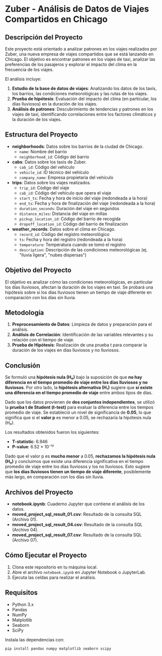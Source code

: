 # Zuber - Análisis de Datos de Viajes Compartidos en Chicago

## Descripción del Proyecto

Este proyecto está orientado a analizar patrones en los viajes realizados por Zuber, una nueva empresa de viajes compartidos que se está lanzando en Chicago. El objetivo es encontrar patrones en los viajes de taxi, analizar las preferencias de los pasajeros y explorar el impacto del clima en la frecuencia de los viajes.

El análisis incluye:
1. **Estudio de la base de datos de viajes**: Analizando los datos de los taxis, los barrios, las condiciones meteorológicas y las rutas de los viajes.
2. **Prueba de hipótesis**: Evaluación del impacto del clima (en particular, los días lluviosos) en la duración de los viajes.
3. **Análisis de patrones**: Descubrimiento de tendencias y patrones en los viajes de taxi, identificando correlaciones entre los factores climáticos y la duración de los viajes.

## Estructura del Proyecto

- **neighborhoods**: Datos sobre los barrios de la ciudad de Chicago.
  - `name`: Nombre del barrio
  - `neighborhood_id`: Código del barrio
- **cabs**: Datos sobre los taxis de Zuber.
  - `cab_id`: Código del vehículo
  - `vehicle_id`: ID técnico del vehículo
  - `company_name`: Empresa propietaria del vehículo
- **trips**: Datos sobre los viajes realizados.
  - `trip_id`: Código del viaje
  - `cab_id`: Código del vehículo que opera el viaje
  - `start_ts`: Fecha y hora de inicio del viaje (redondeada a la hora)
  - `end_ts`: Fecha y hora de finalización del viaje (redondeada a la hora)
  - `duration_seconds`: Duración del viaje en segundos
  - `distance_miles`: Distancia del viaje en millas
  - `pickup_location_id`: Código del barrio de recogida
  - `dropoff_location_id`: Código del barrio de finalización
- **weather_records**: Datos sobre el clima en Chicago.
  - `record_id`: Código del registro meteorológico
  - `ts`: Fecha y hora del registro (redondeada a la hora)
  - `temperature`: Temperatura cuando se tomó el registro
  - `description`: Descripción de las condiciones meteorológicas (ej. "lluvia ligera", "nubes dispersas")

## Objetivo del Proyecto

El objetivo es analizar cómo las condiciones meteorológicas, en particular los días lluviosos, afectan la duración de los viajes en taxi. Se probará una hipótesis sobre si los días lluviosos tienen un tiempo de viaje diferente en comparación con los días sin lluvia.

## Metodología

1. **Preprocesamiento de Datos**: Limpieza de datos y preparación para el análisis.
2. **Análisis de Correlación**: Identificación de las variables relevantes y su relación con el tiempo de viaje.
3. **Prueba de Hipótesis**: Realización de una prueba t para comparar la duración de los viajes en días lluviosos y no lluviosos.

## Conclusión

Se formuló una **hipótesis nula (H₀)** bajo la suposición de que **no hay diferencia en el tiempo promedio de viaje entre los días lluviosos y no lluviosos**. Por otro lado, la **hipótesis alternativa (H₁)** sugiere que **sí existe una diferencia en el tiempo promedio de viaje** entre ambos tipos de días.

Dado que los datos provienen de **dos conjuntos independientes**, se utilizó la **prueba t de Student (t-test)** para evaluar la diferencia entre los tiempos promedio de viaje. Se estableció un nivel de significancia de **0.05**, lo que significa que si el **valor p** es menor a 0.05, se rechazaría la hipótesis nula (H₀).

Los resultados obtenidos fueron los siguientes:
- **T-statistic**: 6.946
- **P-value**: 6.52 × 10⁻¹²

Dado que el valor p es **mucho menor** a 0.05, **rechazamos la hipótesis nula (H₀)** y concluimos que existe una diferencia significativa en el tiempo promedio de viaje entre los días lluviosos y los no lluviosos. Esto sugiere que **los días lluviosos tienen un tiempo de viaje diferente**, posiblemente más largo, en comparación con los días sin lluvia.

## Archivos del Proyecto

- **notebook.ipynb**: Cuaderno Jupyter que contiene el análisis de los datos.
- **moved_project_sql_result_01.csv**: Resultado de la consulta SQL (Archivo 01).
- **moved_project_sql_result_04.csv**: Resultado de la consulta SQL (Archivo 04).
- **moved_project_sql_result_07.csv**: Resultado de la consulta SQL (Archivo 07).

## Cómo Ejecutar el Proyecto

1. Clona este repositorio en tu máquina local.
2. Abre el archivo `notebook.ipynb` en Jupyter Notebook o JupyterLab.
3. Ejecuta las celdas para realizar el análisis.

## Requisitos

- Python 3.x
- Pandas
- NumPy
- Matplotlib
- Seaborn
- SciPy

Instala las dependencias con:

```bash
pip install pandas numpy matplotlib seaborn scipy
